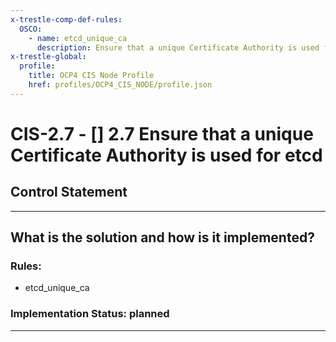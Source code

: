 ```yaml
---
x-trestle-comp-def-rules:
  OSCO:
    - name: etcd_unique_ca
      description: Ensure that a unique Certificate Authority is used for etcd
x-trestle-global:
  profile:
    title: OCP4 CIS Node Profile
    href: profiles/OCP4_CIS_NODE/profile.json
---
```


# CIS-2.7 - \[\] 2.7 Ensure that a unique Certificate Authority is used for etcd

## Control Statement

______________________________________________________________________

## What is the solution and how is it implemented?

<!-- For implementation status enter one of: implemented, partial, planned, alternative, not-applicable -->

<!-- Note that the list of rules under ### Rules: is read-only and changes will not be captured after assembly to JSON -->

<!-- Add control implementation description here for control: CIS-2.7 -->

### Rules:

  - etcd_unique_ca

### Implementation Status: planned

______________________________________________________________________
